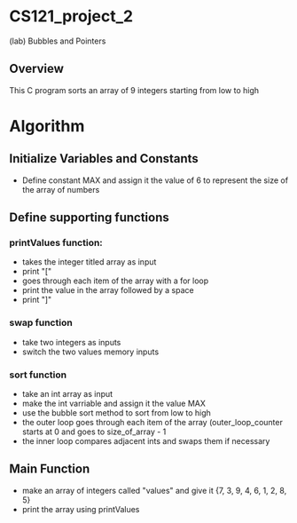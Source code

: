 # CS121_project_2
(lab) Bubbles and Pointers

## Overview
This C program sorts an array of 9 integers starting from low to high

# Algorithm
## Initialize Variables and Constants
- Define constant MAX and assign it the value of 6 to represent the size of the array of numbers
## Define supporting functions
### printValues function:
- takes the integer titled array as input
- print "["
- goes through each item of the array with a for loop
- print the value in the array followed by a space
- print "]"
### swap function
- take two integers as inputs
- switch the two values memory inputs
### sort function
- take an int array as input
- make the int varriable and assign it the value MAX
- use the bubble sort method to sort from low to high
-  the outer loop goes through each item of the array (outer_loop_counter starts at 0 and goes to  size_of_array - 1
-  the inner loop compares adjacent ints and swaps them if necessary
## Main Function
- make an array of integers called  "values" and give it {7, 3, 9, 4, 6, 1, 2, 8, 5}
- print the array using printValues
